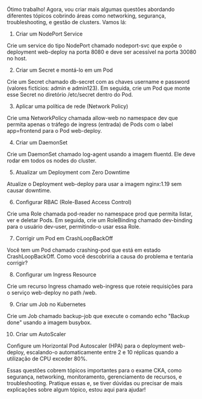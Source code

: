 Ótimo trabalho! Agora, vou criar mais algumas questões abordando diferentes tópicos cobrindo áreas como networking, segurança, troubleshooting, e gestão de clusters. Vamos lá:

1. Criar um NodePort Service

Crie um service do tipo NodePort chamado nodeport-svc que expõe o deployment web-deploy na porta 8080 e deve ser acessível na porta 30080 no host.

2. Criar um Secret e montá-lo em um Pod

Crie um Secret chamado db-secret com as chaves username e password (valores fictícios: admin e admin123). Em seguida, crie um Pod que monte esse Secret no diretório /etc/secret dentro do Pod.

3. Aplicar uma política de rede (Network Policy)

Crie uma NetworkPolicy chamada allow-web no namespace dev que permita apenas o tráfego de ingress (entrada) de Pods com o label app=frontend para o Pod web-deploy.

4. Criar um DaemonSet

Crie um DaemonSet chamado log-agent usando a imagem fluentd. Ele deve rodar em todos os nodes do cluster.

5. Atualizar um Deployment com Zero Downtime

Atualize o Deployment web-deploy para usar a imagem nginx:1.19 sem causar downtime.

6. Configurar RBAC (Role-Based Access Control)

Crie uma Role chamada pod-reader no namespace prod que permita listar, ver e deletar Pods. Em seguida, crie um RoleBinding chamado dev-binding para o usuário dev-user, permitindo-o usar essa Role.

7. Corrigir um Pod em CrashLoopBackOff

Você tem um Pod chamado crashing-pod que está em estado CrashLoopBackOff. Como você descobriria a causa do problema e tentaria corrigir?

8. Configurar um Ingress Resource

Crie um recurso Ingress chamado web-ingress que roteie requisições para o serviço web-deploy no path /web.

9. Criar um Job no Kubernetes

Crie um Job chamado backup-job que execute o comando echo "Backup done" usando a imagem busybox.

10. Criar um AutoScaler

Configure um Horizontal Pod Autoscaler (HPA) para o deployment web-deploy, escalando-o automaticamente entre 2 e 10 réplicas quando a utilização de CPU exceder 80%.

Essas questões cobrem tópicos importantes para o exame CKA, como segurança, networking, monitoramento, gerenciamento de recursos, e troubleshooting. Pratique essas e, se tiver dúvidas ou precisar de mais explicações sobre algum tópico, estou aqui para ajudar!